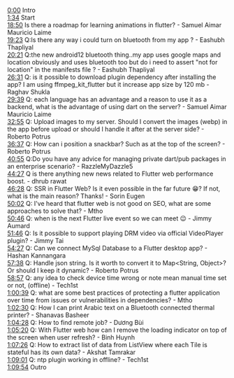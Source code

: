 [0:00](https://www.youtube.com/watch?v=WakfneMixkE&t=0m00s) Intro  
[1:34](https://www.youtube.com/watch?v=WakfneMixkE&t=1m34s) Start  
[18:50](https://www.youtube.com/watch?v=WakfneMixkE&t=18m50s) Is there a roadmap for learning animations in flutter? - Samuel Aimar Mauricio Laime  
[19:23](https://www.youtube.com/watch?v=WakfneMixkE&t=19m23s) Q:Is there any way i could turn on bluetooth from my app ? - Eashubh Thapliyal  
[20:21](https://www.youtube.com/watch?v=WakfneMixkE&t=20m21s) Q:the new android12 bluetooth thing..my app uses google maps and location obviously and uses bluetooth too but do i need to assert "not for location" in the manifests file ? - Eashubh Thapliyal  
[26:31](https://www.youtube.com/watch?v=WakfneMixkE&t=26m31s) Q: is it possible to download plugin dependency after installing the app? I am using ffmpeg_kit_flutter but it increase app size by 120 mb - Raghav Shukla  
[29:39](https://www.youtube.com/watch?v=WakfneMixkE&t=29m39s) Q: each language has an advantage and a reason to use it as a backend, what is the advantage of using dart on the server? - Samuel Aimar Mauricio Laime  
[32:55](https://www.youtube.com/watch?v=WakfneMixkE&t=32m55s) Q: Upload images to my server. Should I convert the images (webp) in the app before upload or should I handle it after at the server side? - Roberto Potrus  
[36:37](https://www.youtube.com/watch?v=WakfneMixkE&t=36m37s) Q: How can i position a snackbar? Such as at the top of the screen? - Roberto Potrus  
[40:55](https://www.youtube.com/watch?v=WakfneMixkE&t=40m55s) Q:Do you have any advice for managing private dart/pub packages in an enterprise scenario? - RazzleMyDazzle5  
[44:27](https://www.youtube.com/watch?v=WakfneMixkE&t=44m27s) Q is there anything new news related to Flutter web performance boost. - dhrub rawat  
[46:28](https://www.youtube.com/watch?v=WakfneMixkE&t=46m28s) Q: SSR in Flutter Web? Is it even possible in the far future 😁? If not, what is the main reason? Thanks! - Sorin Eugen  
[50:02](https://www.youtube.com/watch?v=WakfneMixkE&t=50m02s) Q: I've heard that flutter web is not good on SEO, what are some approaches to solve that? - Mtho  
[50:46](https://www.youtube.com/watch?v=WakfneMixkE&t=50m46s) Q: when is the next Flutter live event so we can meet 😉 - Jimmy Aumard  
[51:46](https://www.youtube.com/watch?v=WakfneMixkE&t=51m46s) Q: Is it possible to support playing DRM video via official VideoPlayer plugin? - Jimmy Tai  
[54:27](https://www.youtube.com/watch?v=WakfneMixkE&t=54m27s) Q: Can we connect MySql Database to a Flutter desktop app? - Hashan Kannangara  
[57:38](https://www.youtube.com/watch?v=WakfneMixkE&t=57m38s) Q: Handle json string. Is it worth to convert it to Map<String, Object>? Or should I keep it dynamic? - Roberto Potrus  
[58:57](https://www.youtube.com/watch?v=WakfneMixkE&t=58m57s) Q: any idea to check device time wrong or note mean manual time set or not, (offline) - Tech1st  
[1:00:39](https://www.youtube.com/watch?v=WakfneMixkE&t=1h00m39s) Q: what are some best practices of protecting a flutter application over time from issues or vulnerabilities in dependencies? - Mtho  
[1:02:30](https://www.youtube.com/watch?v=WakfneMixkE&t=1h02m30s) Q: How I can print Arabic text on a Bluetooth connected thermal printer? - Shanavas Basheer  
[1:04:28](https://www.youtube.com/watch?v=WakfneMixkE&t=1h04m28s) Q: How to find remote job? - Dương Bùi  
[1:05:20](https://www.youtube.com/watch?v=WakfneMixkE&t=1h05m20s) Q: With Flutter web how can I remove the loading indicator on top of the screen when user refresh? - Binh Huynh  
[1:07:26](https://www.youtube.com/watch?v=WakfneMixkE&t=1h07m26s) Q: How to extract list of data from ListView where each Tile is stateful has its own data? - Akshat Tamrakar  
[1:09:01](https://www.youtube.com/watch?v=WakfneMixkE&t=1h09m01s) Q: ntp plugin working in offline? - Tech1st  
[1:09:54](https://www.youtube.com/watch?v=WakfneMixkE&t=1h09m54s) Outro  
